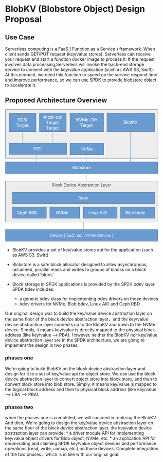 # BlobKV (Blobstore Object) Design Proposal

## Use Case

Serverless computing is a FaaS ( Function as a Service ) framework.  When client sends GET/PUT request (key/value stores), Serverless can receive your request and start a function docker image to process it. If the request involves data processing,Serverless will invoke the back-end storage service to connect with the key/value application (such as AWS S3, Swift). At this moment, we need this function to speed up the service respond time and improve performance, so we can use SPDK to provide blobstore object to accelerate it.

## Proposed Architecture Overview

![SPDK BlobKV Archtecture Proposal](https://github.com/hellowaywewe/spdk/blob/master/doc/BlobKV.png)

- BlobKV provides a set of key/value stores api for the application (such as AWS S3, Swift)

- Blobstore is a safe block allocator designed to allow asynchronous, uncached, parallel reads and writes to groups of blocks on a block device called 'blobs'. 

- Block storage in SPDK applications is provided by the SPDK bdev layer.  SPDK bdev includes:

    * a generic bdev class for implementing bdev drivers on those devices
    * bdev drivers for NVMe, Blob bdev, Linux AIO and Ceph RBD
    
Our original design was to build the key/value device abstraction layer on the same floor of the block device abstraction layer，and the key/value device abstraction layer connects up to the BlobKV and down to the NVMe device. Simply, it means key/value is directly mapped to the physical block address (like key/value --> PBA). However,  neither the BlobKV nor key/value device abstraction layer are in the SPDK architecture, we are going to implement the design in two phases.

### phases one
We're going to build BlobKV on the block device abstraction layer and design for it to a set of key/value api for object store. We can use the block device abstraction layer to convert object store into block store, and then to convert block store into blob store. Simply, it means key/value is  mapped to the logical block address and then to physical block address (like key/value --> LBA --> PBA).

### phases two
when the phases one is completed, we will succeed in realizing the BlobKV. And then, We're going to design the key/value device abstraction layer on the same floor of the block device abstraction layer. the key/value device abstraction layer can provide:
    * a driver module API for implementing key/value object drivers for Blob object, NVMe, etc.
    * an application API for enumerating and claiming SPDK key/value object devices and performance operations (read, write, unmap, etc.) on those devices.
Complete integration of the two phases，which is in line with our original goal. 

